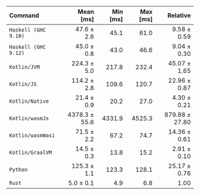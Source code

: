 | Command | Mean [ms] | Min [ms] | Max [ms] | Relative |
|:---|---:|---:|---:|---:|
| `Haskell (GHC 9.10)` | 47.6 ± 2.6 | 45.1 | 61.0 | 9.58 ± 0.59 |
| `Haskell (GHC 9.12)` | 45.0 ± 0.8 | 43.0 | 46.6 | 9.04 ± 0.30 |
| `Kotlin/JVM` | 224.3 ± 5.0 | 217.8 | 232.4 | 45.07 ± 1.65 |
| `Kotlin/JS` | 114.2 ± 2.8 | 109.6 | 120.7 | 22.96 ± 0.87 |
| `Kotlin/Native` | 21.4 ± 0.9 | 20.2 | 27.0 | 4.30 ± 0.21 |
| `Kotlin/wasmJs` | 4378.3 ± 55.6 | 4331.9 | 4525.3 | 879.88 ± 27.80 |
| `Kotlin/wasmWasi` | 71.5 ± 2.2 | 67.2 | 74.7 | 14.36 ± 0.61 |
| `Kotlin/GraalVM` | 14.5 ± 0.3 | 13.8 | 15.2 | 2.91 ± 0.10 |
| `Python` | 125.3 ± 1.1 | 123.3 | 128.1 | 25.17 ± 0.76 |
| `Rust` | 5.0 ± 0.1 | 4.9 | 6.8 | 1.00 |
